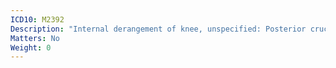 ```yaml
---
ICD10: M2392
Description: "Internal derangement of knee, unspecified: Posterior cruciate ligament or Posterior horn of medial meniscus"
Matters: No
Weight: 0
---
```


